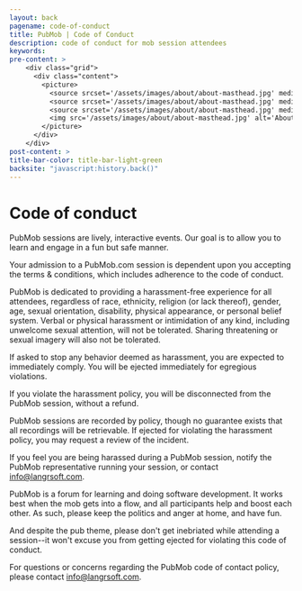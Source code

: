 ```yaml
---
layout: back
pagename: code-of-conduct
title: PubMob | Code of Conduct
description: code of conduct for mob session attendees
keywords:
pre-content: >
    <div class="grid">
      <div class="content">
        <picture>
          <source srcset='/assets/images/about/about-masthead.jpg' media='(max-width: 1080px)'>
          <source srcset='/assets/images/about/about-masthead.jpg' media='(min-width: 960px)'>
          <source srcset='/assets/images/about/about-masthead.jpg' media='(min-width: 830px'>
          <img src='/assets/images/about/about-masthead.jpg' alt='About PubMob'>
        </picture>
      </div>
    </div>
post-content: >
title-bar-color: title-bar-light-green
backsite: "javascript:history.back()"
---
```

# Code of conduct

PubMob sessions are lively, interactive events. Our goal is to allow you to learn and engage in a fun but safe manner.

Your admission to a PubMob.com session is dependent upon you accepting the terms & conditions, which includes adherence to the code of conduct.

PubMob is dedicated to providing a harassment-free experience for all attendees, regardless of race, ethnicity, religion (or lack thereof), gender, age, sexual orientation, disability, physical appearance, or personal belief system. Verbal or physical harassment or intimidation of any kind, including unwelcome sexual attention, will not be tolerated. Sharing threatening or sexual imagery will also not be tolerated.

If asked to stop any behavior deemed as harassment, you are expected to immediately comply. You will be ejected immediately for egregious violations.

If you violate the harassment policy, you will be disconnected from the PubMob session, without a refund.

PubMob sessions are recorded by policy, though no guarantee exists that all recordings will be retrievable. If ejected for violating the harassment policy, you may request a review of the incident.

If you feel you are being harassed during a PubMob session, notify the PubMob representative running your session, or contact info@langrsoft.com.

PubMob is a forum for learning and doing software development. It works best when the mob gets into a flow, and all participants help and boost each other. As such, please keep the politics and anger at home, and have fun.

And despite the pub theme, please don't get inebriated while attending a session--it won't excuse you from getting ejected for violating this code of conduct.

For questions or concerns regarding the PubMob code of contact policy, please contact info@langrsoft.com.
